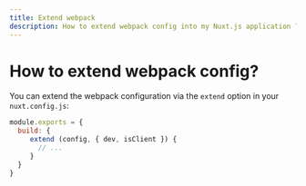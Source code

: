 ```yaml
---
title: Extend webpack
description: How to extend webpack config into my Nuxt.js application ?
---
```


# How to extend webpack config?

You can extend the webpack configuration via the `extend` option in your `nuxt.config.js`:

```js
module.exports = {
  build: {
     extend (config, { dev, isClient }) {
       // ...
     }
  }
}
```
